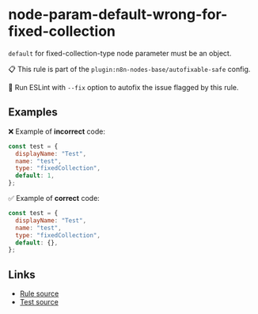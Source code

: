 [//]: # "File generated from a template. Do not edit this file directly."

# node-param-default-wrong-for-fixed-collection

`default` for fixed-collection-type node parameter must be an object.

📋 This rule is part of the `plugin:n8n-nodes-base/autofixable-safe` config.

🔧 Run ESLint with `--fix` option to autofix the issue flagged by this rule.

## Examples

❌ Example of **incorrect** code:

```js
const test = {
  displayName: "Test",
  name: "test",
  type: "fixedCollection",
  default: 1,
};
```

✅ Example of **correct** code:

```js
const test = {
  displayName: "Test",
  name: "test",
  type: "fixedCollection",
  default: {},
};
```

## Links

- [Rule source](../../lib/rules/node-param-default-wrong-for-fixed-collection.ts)
- [Test source](../../tests/node-param-default-wrong-for-fixed-collection.test.ts)
